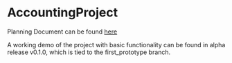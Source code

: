 # AccountingProject

Planning Document can be found [here](https://docs.google.com/document/d/1S41MVizXaoOmCtGrHVM9dGUagHNVVkNXtU67TZLCtyI/edit?usp=sharing)

A working demo of the project with basic functionality can be found in alpha release v0.1.0, which is tied to the first_prototype branch.
